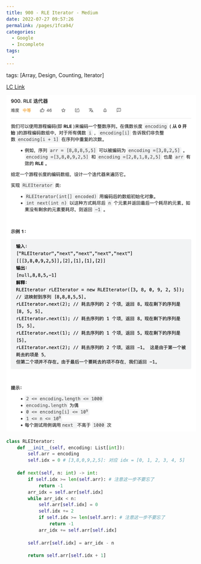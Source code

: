 ```yaml
---
title: 900 - RLE Iterator - Medium
date: 2022-07-27 09:57:26
permalink: /pages/1fca94/
categories:
  - Google
  - Incomplete
tags:
  - 
---
```

tags: [Array, Design, Counting, Iterator]

[LC Link](https://leetcode.cn/problems/rle-iterator/)

![](https://raw.githubusercontent.com/emmableu/image/master/202208101541449.png)

```python
class RLEIterator:
	def __init__(self, encoding: List[int]):
		self.arr = encoding
		self.idx = 0 # [3,8,0,9,2,5]: 对应 idx = [0, 1, 2, 3, 4, 5]
		
	def next(self, n: int) -> int:
		if self.idx >= len(self.arr): # 注意这一步不要忘了
			return -1
		arr_idx = self.arr[self.idx] 
		while arr_idx < n:
			self.arr[self.idx] = 0
			self.idx += 2
			if self.idx >= len(self.arr): # 注意这一步不要忘了
				return -1
			arr_idx += self.arr[self.idx] 
			
		self.arr[self.idx] = arr_idx - n
		
		return self.arr[self.idx + 1]
```